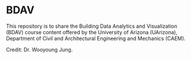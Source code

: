 # BDAV
This repository is to share the Building Data Analytics and Visualization (BDAV) course content offered by the University of Arizona (UArizona), Department of Civil and Architectural Engineering and Mechanics (CAEM).

Credit: Dr. Wooyoung Jung.